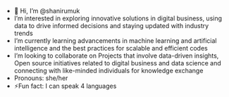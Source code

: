 - 👋 Hi, I’m @shanirumuk
- I’m interested in exploring innovative solutions in digital business, using data to drive informed decisions and staying updated with industry trends
- I’m currently learning advancements in machine learning and artificial intelligence and the best practices for scalable and efficient codes
- I’m looking to collaborate on Projects that involve data-driven insights, Open source initiatives related to digital business and data science and connecting with like-minded individuals for knowledge exchange
- Pronouns: she/her
- ⚡Fun fact: I  can speak 4 languages

<!---
shanirumuk/shanirumuk is a ✨ special ✨ repository because its `README.md` (this file) appears on your GitHub profile.
You can click the Preview link to take a look at your changes.
--->
